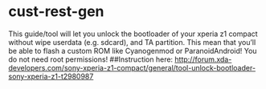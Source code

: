 # cust-rest-gen
This guide/tool will let you unlock the bootloader of your xperia z1 compact without wipe userdata (e.g. sdcard), and TA partition. This mean that you’ll be able to flash a custom ROM like Cyanogenmod or ParanoidAndroid! You do not need root permissions!
##Instruction here:
http://forum.xda-developers.com/sony-xperia-z1-compact/general/tool-unlock-bootloader-sony-xperia-z1-t2980987
